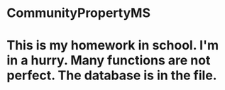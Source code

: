 # CommunityPropertyMS
# This is my homework in school. I'm in a hurry. Many functions are not perfect. The database is in the file.


